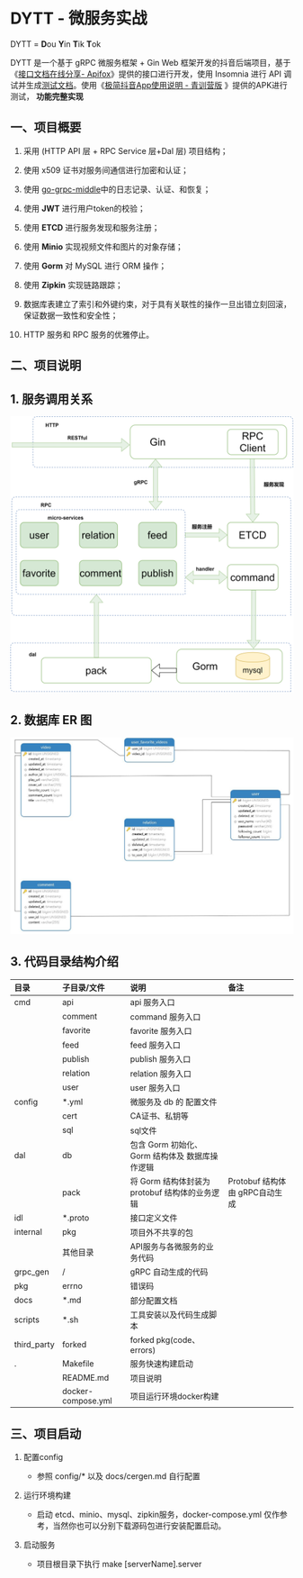 <!--
 * @Author: jf-011101 2838264218@qq.com
 * @Date: 2022-08-20 22:34:15
 * @LastEditors: jf-011101 2838264218@qq.com
 * @LastEditTime: 2022-08-21 11:58:46
 * @FilePath: \dytt\README.md
 * @Description: functions and args
-->
# DYTT - 微服务实战
DYTT = **D**ou **Y**in **T**ik **T**ok

DYTT 是一个基于 gRPC 微服务框架 + Gin Web 框架开发的抖音后端项目，基于《[接口文档在线分享](https://www.apifox.cn/apidoc/shared-8cc50618-0da6-4d5e-a398-76f3b8f766c5/)[- Apifox](https://www.apifox.cn/apidoc/shared-8cc50618-0da6-4d5e-a398-76f3b8f766c5/)》提供的接口进行开发，使用 Insomnia 进行 API 调试并生成[测试文档](https://github.com/jf-011101/DYTT/blob/master/Insomnia_2022-08-22)。使用《[极简抖音App使用说明 - 青训营版](https://bytedance.feishu.cn/docs/doccnM9KkBAdyDhg8qaeGlIz7S7) 》提供的APK进行测试， **功能完整实现**

## 一、项目概要
 

1. 采用 (HTTP API 层 + RPC Service 层+Dal 层) 项目结构；

2. 使用 x509 证书对服务间通信进行加密和认证；

3. 使用 [go-grpc-middle](https://github.com/grpc-ecosystem/go-grpc-middleware)中的日志记录、认证、和恢复；

4. 使用 **JWT** 进行用户token的校验；

5. 使用 **ETCD** 进行服务发现和服务注册；

6. 使用 **Minio** 实现视频文件和图片的对象存储；

7. 使用 **Gorm** 对 MySQL 进行 ORM 操作；

8. 使用 **Zipkin** 实现链路跟踪；

9. 数据库表建立了索引和外键约束，对于具有关联性的操作一旦出错立刻回滚，保证数据一致性和安全性；

10. HTTP 服务和 RPC 服务的优雅停止。



## 二、项目说明

## 1. 服务调用关系

![](https://raw.githubusercontent.com/jf-011101/Image_hosting_rep/main/arc1.png)
## 2. 数据库 ER 图

![](https://raw.githubusercontent.com/jf-011101/Image_hosting_rep/main/dytter1.jpg)
## 3. 代码目录结构介绍

| 目录 | 子目录/文件 | 说明 | 备注 |
|:--|:--|:--|:--|
| cmd | api | api 服务入口 |  |
|| comment | command 服务入口 ||
|| favorite | favorite 服务入口 ||
|| feed | feed 服务入口 ||
|| publish | publish 服务入口 ||
|| relation | relation 服务入口 ||
|| user | user 服务入口 ||
| config | *.yml |微服务及 db 的 配置文件||
||cert|CA证书、私钥等||
||sql|sql文件||
| dal | db | 包含 Gorm 初始化、Gorm 结构体及 数据库操作逻辑 ||
|| pack | 将 Gorm 结构体封装为 protobuf 结构体的业务逻辑 | Protobuf 结构体由 gRPC自动生成 |
| idl | *.proto |接口定义文件||
|internal|pkg|项目外不共享的包||
||其他目录|API服务与各微服务的业务代码||
| grpc_gen | / |gRPC 自动生成的代码||
| pkg | errno                   | 错误码 ||
|docs| *.md | 部分配置文档 |                                |
|scripts| *.sh | 工具安装以及代码生成脚本 ||
|third_party| forked | forked pkg(code、errors)                                                   ||
|.| Makefile | 服务快速构建启动                                             ||
|| README.md | 项目说明 ||
|| docker-compose.yml | 项目运行环境docker构建 ||
## 三、项目启动

1. 配置config
    - 参照 config/* 以及 docs/cergen.md 自行配置

2. 运行环境构建
    - 启动 etcd、minio、mysql、zipkin服务，docker-compose.yml 仅作参考，当然你也可以分别下载源码包进行安装配置启动。

3. 启动服务
    - 项目根目录下执行 make [serverName].server


